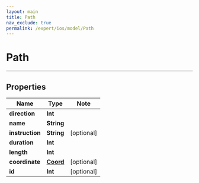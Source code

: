 ```yaml
---
layout: main
title: Path
nav_exclude: true
permalink: /expert/ios/model/Path
---
```


# Path

---

## Properties

Name | Type | Note
---- | ---- | ----
**direction** | **Int** | 
**name** | **String** | 
**instruction** | **String** | [optional] 
**duration** | **Int** | 
**length** | **Int** | 
**coordinate** | [**Coord**](Coord.md) | [optional] 
**id** | **Int** | [optional] 

